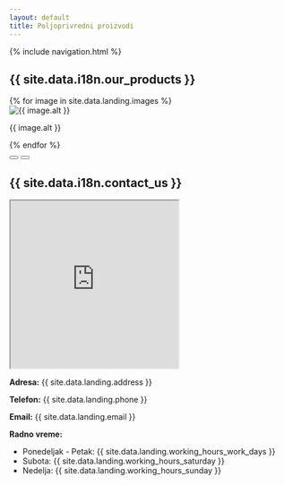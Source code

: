 ```yaml
---
layout: default
title: Poljoprivredni proizvodi
---
```

{% include navigation.html %}

<section id="products" class="container my-5">
        <h2 class="text-center mb-4">{{ site.data.i18n.our_products }}</h2>
        <div id="productCarousel" class="carousel slide" data-bs-ride="carousel">
            <div class="carousel-inner">
                {% for image in site.data.landing.images %}
                    <div class="carousel-item {% if forloop.index == 1 %}active{% endif %} text-center">
                        <img src="{{ site.baseurl }}{{ image.url }}" class="d-block mx-auto" alt="{{ image.alt }}">
                        <p class="mt-2">{{ image.alt }}</p>
                    </div>
                {% endfor %}
            </div>
            <button class="carousel-control-prev" type="button" data-bs-target="#productCarousel" data-bs-slide="prev">
                <span class="carousel-control-prev-icon p-4" aria-hidden="true"></span>
            </button>
            <button class="carousel-control-next" type="button" data-bs-target="#productCarousel" data-bs-slide="next">
                <span class="carousel-control-next-icon p-4" aria-hidden="true"></span>
            </button>
        </div>
</section>
<section id="contact" class="container my-5">
        <h2 class="text-center mb-4">{{ site.data.i18n.contact_us }}</h2>
        <div class="row">
            <div class="col-md-6">
                <iframe class="w-100" height="300" src="https://www.google.com/maps/embed?" allowfullscreen></iframe>
            </div>
            <div class="col-md-6">
                <p class="mb-2"><strong>Adresa:</strong> {{ site.data.landing.address }}</p>
                <p class="mb-2"><strong>Telefon:</strong> {{ site.data.landing.phone }}</p>
                <p class="mb-2"><strong>Email:</strong> {{ site.data.landing.email }}</p>
                <p class="mb-2"><strong>Radno vreme:</strong></p>
                <ul class="p-0">
                    <li class="py-1">Ponedeljak - Petak: {{ site.data.landing.working_hours_work_days }}</li>
                    <li class="py-1">Subota: {{ site.data.landing.working_hours_saturday }}</li>
                    <li class="py-1">Nedelja: {{ site.data.landing.working_hours_sunday }}</li>
                </ul>
            </div>
        </div>
</section>
